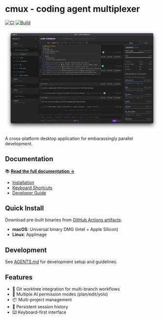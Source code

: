 # cmux - coding agent multiplexer

[![CI](https://github.com/coder/cmux/actions/workflows/ci.yml/badge.svg)](https://github.com/coder/cmux/actions/workflows/ci.yml)
[![Build](https://github.com/coder/cmux/actions/workflows/build.yml/badge.svg)](https://github.com/coder/cmux/actions/workflows/build.yml)

![cmux product screenshot](docs/img/product-hero.webp)

A cross-platform desktop application for embarassingly parallel development.

## Documentation

📚 **[Read the full documentation →](https://cmux.io)**

- [Installation](https://cmux.io/install.html)
- [Keyboard Shortcuts](https://cmux.io/keybinds.html)
- [Developer Guide](https://cmux.io/AGENTS.html)

## Quick Install

Download pre-built binaries from [GitHub Actions artifacts](https://github.com/coder/cmux/actions/workflows/build.yml):

- **macOS**: Universal binary DMG (Intel + Apple Silicon)
- **Linux**: AppImage

## Development

See [AGENTS.md](./AGENTS.md) for development setup and guidelines.

## Features

- 🔀 Git worktree integration for multi-branch workflows
- 🤖 Multiple AI permission modes (plan/edit/yolo)
- 📦 Multi-project management
- 💬 Persistent session history
- ⌨️ Keyboard-first interface
